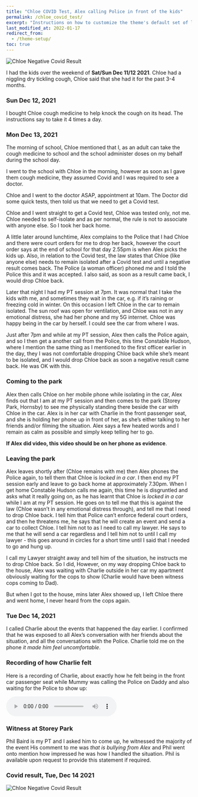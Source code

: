 ```yaml
---
title: "Chloe COVID Test, Alex calling Police in front of the kids"
permalink: /chloe_covid_test/
excerpt: "Instructions on how to customize the theme's default set of layouts, includes, and stylesheets when using the Ruby Gem version."
last_modified_at: 2022-01-17
redirect_from:
  - /theme-setup/
toc: true
---
```


![Chloe Negative Covid Result](../blobs/chloecovidtest/test_document.jpg)

I had the kids over the weekend of **Sat/Sun Dec 11/12 2021**. Chloe had a niggling dry tickling cough, Chloe said that she had it for the past 3-4 months.
 
### Sun Dec 12, 2021

I bought Chloe cough medicine to help knock the cough on its head. The instructions say to take it 4 times a day.
 
### Mon Dec 13, 2021

The morning of school, Chloe mentioned that I, as an adult can take the cough medicine to school and the school administer doses on my behalf during the school day. 
 
I went to the school with Chloe in the morning, however as soon as I gave them cough medicine, they assumed Covid and I was required to see a doctor. 
 
Chloe and I went to the doctor ASAP, appointment at 10am. The Doctor did some quick tests, then told us that we need to get a Covid test. 
 
Chloe and I went straight to get a Covid test, Chloe was tested only, not me. Chloe needed to self-isolate and as per normal, the rule is not to associate with anyone else. So I took her back home. 
 
A little later around lunchtime, Alex complains to the Police that I had Chloe and there were court orders for me to drop her back, however the court order says at the end of school for that day 2.55pm is when Alex picks the kids up. Also, in relation to the Covid test, the law states that Chloe (like anyone else) needs to remain isolated after a Covid test and until a negative result comes back. The Police (a woman officer) phoned me and I told the Police this and it was accepted. I also said, as soon as a result came back, I would drop Chloe back. 
 
Later that night I had my PT session at 7pm. It was normal that I take the kids with me, and sometimes they wait in the car, e.g. if it’s raining or freezing cold in winter. On this occasion I left Chloe in the car to remain isolated. The sun roof was open for ventilation, and Chloe was not in any emotional distress, she had her phone and my 5G internet. Chloe was happy being in the car by herself. I could see the car from where I was. 
 
Just after 7pm and while at my PT session, Alex then calls the Police again, and so I then get a another call from the Police, this time Constable Hudson, where I mention the same thing as I mentioned to the first officer earlier in the day, they I was not comfortable dropping Chloe back while she’s meant to be isolated, and I would drop Chloe back as soon a negative result came back. He was OK with this. 

### Coming to the park
 
Alex then calls Chloe on her mobile phone while isolating in the car, Alex finds out that I am at my PT session and then comes to the park (Storey Park, Hornsby) to see me physically standing there beside the car with Chloe in the car. Alex is in her car with Charlie in the front passenger seat, and she is holding her phone up in front of her, as she’s either talking to her friends and/or filming the situation. Alex says a few heated words and I remain as calm as possible and simply keep telling her to go. 

**If Alex did video, this video should be on her phone as evidence**.

### Leaving the park

Alex leaves shortly after (Chloe remains with me) then Alex phones the Police again, to tell them that Chloe is *locked in a car*. I then end my PT session early and leave to go back home at approximately 7.30pm. When I get home Constable Hudson calls me again, this time he is disgruntled and asks what it really going on, as he has learnt that Chloe is *locked in a car* while I am at my PT session. He goes on to tell me that this is against the law (Chloe wasn’t in any emotional distress through), and tell me that I need to drop Chloe back. I tell him that Police can’t enforce federal court orders, and then he threatens me, he says that he will create an event and send a car to collect Chloe. I tell him not to as I need to call my lawyer. He says to me that he will send a car regardless and I tell him not to until I call my lawyer - this goes around in circles for a short time until I said that I needed to go and hung up. 

I call my Lawyer straight away and tell him of the situation, he instructs me to drop Chloe back. So I did, However, on my way dropping Chloe back to the house, Alex was waiting with Charlie outside in her car my apartment obviously waiting for the cops to show (Charlie would have been witness cops coming to Dad). 

But when I got to the house, mins later Alex showed up, I left Chloe there and went home, I never heard from the cops again.

### Tue Dec 14, 2021

I called Charlie about the events that happened the day earlier. I confirmed that he was exposed to all Alex’s conversation with her friends about the situation, and all the conversations with the Police. Charlie told me on the phone *it made him feel uncomfortable*.

### Recording of how Charlie felt

Here is a recording of Charlie, about exactly how he felt being in the front car passenger seat while Mummy was calling the Police on Daddy and also waiting for the Police to show up:

<audio src="../audio/20211217_Charlie_not_comfortable_Mummy_contacting_the_Police.mp3" type="audio/mpeg" controls>
  I'm sorry. You're browser doesn't support HTML5 <code>audio</code>.
</audio>

### Witness at Storey Park

Phil Baird is my PT and I asked him to come up, he witnessed the majority of the event His comment to me was *that is bullying from Alex* and Phil went onto mention how impressed he was how I handled the situation. Phil is available upon request to provide this statement if required.

### Covid result, Tue, Dec 14 2021

![Chloe Negative Covid Result](../blobs/chloecovidtest/chloe_negative_result.png)